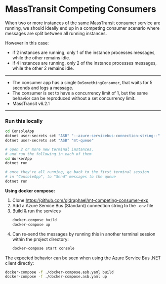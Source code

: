 # MassTransit Competing Consumers

When two or more instances of the same MassTransit consumer service are running, we should ideally end up in a competing consumer scenario where messages are split between all running instances.

However in this case:

* if 2 instances are running, only 1 of the instance processes messages, while the other remains idle.
* if 4 instances are running, only 2 of the instance processes messages, while the other 2 remains idle.


---

* The consumer app has a single `DoSomethingConsumer`, that waits for 5 seconds and logs a message.
* The consumer is set to have a concurrency limit of 1, but the same behavior can be reproduced without a set concurrency limit.
* MassTransit v6.2.1

---

### Run this locally

```bash
cd ConsoleApp
dotnet user-secrets set "ASB" "--azure-servicebus-connection-string--"
dotnet user-secrets set "ASB" "mt-queue"

# open 2 or more new terminal instances, 
# and run the following in each of them
cd WorkerApp
dotnet run

# once they're all running, go back to the first terminal session
# in "ConsoleApp", to "Send" messages to the queue
dotnet run
```

**Using docker compose:**

1. Clone https://github.com/gldraphael/mt-competing-consumer-exp
2. Add a Azure Service Bus (Standard) connection string to the `.env` file
3. Build & run the services
    ```bash
    docker-compose build
    docker-compose up
    ```
4. Can re-send the messages by running this in another terminal session within the project directory:
    ```bash
    docker-compose start console
    ```

The expected behavior can be seen when using the Azure Service Bus .NET client directly:

```bash
docker-compose -f ./docker-compose.asb.yaml build
docker-compose -f ./docker-compose.asb.yaml up
```
